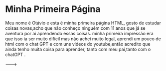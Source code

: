 <!DOCTYPE html>
<html lang="pt-br">
<head>
    <meta charset="UTF-8">
    <meta name="viewport" content="width=device-width, initial-scale=1.0">
    <title>Minha Página</title>
    <meta name="description" content="Minha primeira página HTML">
    <meta name="author" content="Otávio">
</head>
<body>
    <h1>Minha Primeira Página</h1>
    <p>Meu nome é Otávio e esta é minha primeira página HTML, gosto de estudar coisas novas,acho que não conheço ninguém com 11 anos que já se aventura por ai aprendendo essas coisas.
        minha primeira impressão era que isso ia ser muito dificil mas não achei muito legal, aprendi um pouco de html com o chat GPT e com uns videos do youtube,então acredito que ainda tenho muita coisa para aprender, tanto com meu pai,tanto com o chatGPT .</p>
</body>
</html>

--->
